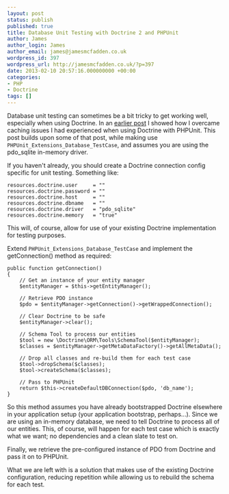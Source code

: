 ```yaml
---
layout: post
status: publish
published: true
title: Database Unit Testing with Doctrine 2 and PHPUnit
author: James
author_login: James
author_email: james@jamesmcfadden.co.uk
wordpress_id: 397
wordpress_url: http://jamesmcfadden.co.uk/?p=397
date: 2013-02-10 20:57:16.000000000 +00:00
categories:
- PHP
- Doctrine
tags: []
---
```

Database unit testing can sometimes be a bit tricky to get working well, especially when using Doctrine. In an [earlier post](/phpunit-and-doctrine-2-orm-caching-issues) I showed how I overcame caching issues I had experienced when using Doctrine with PHPUnit. This post builds upon some of that post, while making use `PHPUnit_Extensions_Database_TestCase`, and assumes you are using the pdo_sqlite in-memory driver.

If you haven't already, you should create a Doctrine connection config specific for unit testing. Something like:

    resources.doctrine.user     = ""
    resources.doctrine.password = ""
    resources.doctrine.host     = ""
    resources.doctrine.dbname   = ""
    resources.doctrine.driver   = "pdo_sqlite"
    resources.doctrine.memory   = "true"

This will, of course, allow for use of your existing Doctrine implementation for testing purposes.

Extend `PHPUnit_Extensions_Database_TestCase` and implement the getConnection() method as required:

    public function getConnection()
    {
        // Get an instance of your entity manager
        $entityManager = $this->getEntityManager();

        // Retrieve PDO instance
        $pdo = $entityManager->getConnection()->getWrappedConnection();

        // Clear Doctrine to be safe
        $entityManager->clear();

        // Schema Tool to process our entities
        $tool = new \Doctrine\ORM\Tools\SchemaTool($entityManager);
        $classes = $entityManager->getMetaDataFactory()->getAllMetaData();

        // Drop all classes and re-build them for each test case
        $tool->dropSchema($classes);
        $tool->createSchema($classes);

        // Pass to PHPUnit
        return $this->createDefaultDBConnection($pdo, 'db_name');
    }

So this method assumes you have already bootstrapped Doctrine elsewhere in your application setup (your application bootstrap, perhaps...). Since we are using an in-memory database, we need to tell Doctrine to process all of our entities. This, of course, will happen for each test case which is exactly what we want; no dependencies and a clean slate to test on.

Finally, we retrieve the pre-configured instance of PDO from Doctrine and pass it on to PHPUnit.

What we are left with is a solution that makes use of the existing Doctrine configuration, reducing repetition while allowing us to rebuild the schema for each test.

